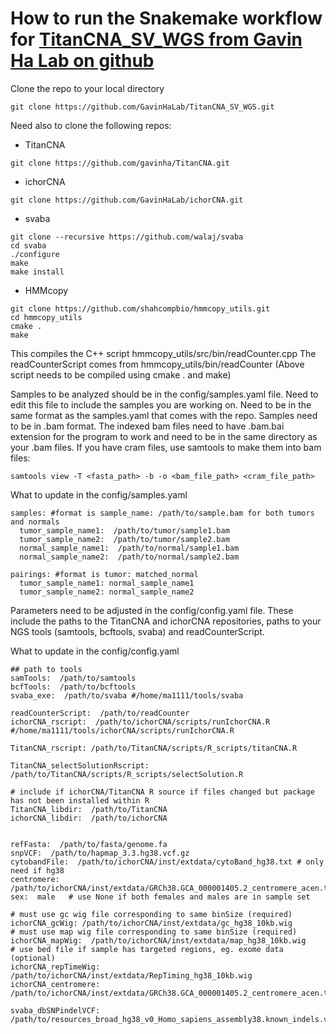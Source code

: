 # How to run the Snakemake workflow for [TitanCNA_SV_WGS from Gavin Ha Lab on github](https://github.com/GavinHaLab/TitanCNA_SV_WGS)

Clone the repo to your local directory
```
git clone https://github.com/GavinHaLab/TitanCNA_SV_WGS.git
```

Need also to clone the following repos:
+ TitanCNA
```
git clone https://github.com/gavinha/TitanCNA.git
```
+ ichorCNA
```
git clone https://github.com/GavinHaLab/ichorCNA.git
```
+ svaba
```
git clone --recursive https://github.com/walaj/svaba
cd svaba
./configure
make
make install
```
+ HMMcopy
```
git clone https://github.com/shahcompbio/hmmcopy_utils.git
cd hmmcopy_utils
cmake .
make
```
This compiles the C++ script hmmcopy_utils/src/bin/readCounter.cpp
The readCounterScript comes from hmmcopy_utils/bin/readCounter (Above script needs to be compiled using cmake . and make)

Samples to be analyzed should be in the config/samples.yaml file. Need to edit this file to include the samples you are working on. Need to be in the same format as the samples.yaml that comes with the repo. Samples need to be in .bam format.
The indexed bam files need to have .bam.bai extension for the program to work and need to be in the same directory as your .bam files.
If you have cram files, use samtools to make them into bam files:
```
samtools view -T <fasta_path> -b -o <bam_file_path> <cram_file_path>
```

What to update in the config/samples.yaml
```
samples: #format is sample_name: /path/to/sample.bam for both tumors and normals
  tumor_sample_name1:  /path/to/tumor/sample1.bam
  tumor_sample_name2:  /path/to/tumor/sample2.bam
  normal_sample_name1:  /path/to/normal/sample1.bam
  normal_sample_name2:  /path/to/normal/sample2.bam

pairings: #format is tumor: matched_normal
  tumor_sample_name1: normal_sample_name1
  tumor_sample_name2: normal_sample_name2
```

Parameters need to be adjusted in the config/config.yaml file. These include the paths to the TitanCNA and ichorCNA repositories, paths to your NGS tools (samtools, bcftools, svaba) and readCounterScript.

What to update in the config/config.yaml
```
## path to tools
samTools:  /path/to/samtools
bcfTools:  /path/to/bcftools
svaba_exe:  /path/to/svaba #/home/ma1111/tools/svaba

readCounterScript:  /path/to/readCounter
ichorCNA_rscript:  /path/to/ichorCNA/scripts/runIchorCNA.R #/home/ma1111/tools/ichorCNA/scripts/runIchorCNA.R

TitanCNA_rscript: /path/to/TitanCNA/scripts/R_scripts/titanCNA.R

TitanCNA_selectSolutionRscript: /path/to/TitanCNA/scripts/R_scripts/selectSolution.R

# include if ichorCNA/TitanCNA R source if files changed but package has not been installed within R
TitanCNA_libdir:  /path/to/TitanCNA
ichorCNA_libdir:  /path/to/ichorCNA 


refFasta:  /path/to/fasta/genome.fa
snpVCF:  /path/to/hapmap_3.3.hg38.vcf.gz
cytobandFile:  /path/to/ichorCNA/inst/extdata/cytoBand_hg38.txt # only need if hg38
centromere:  /path/to/ichorCNA/inst/extdata/GRCh38.GCA_000001405.2_centromere_acen.txt
sex:  male   # use None if both females and males are in sample set

# must use gc wig file corresponding to same binSize (required)
ichorCNA_gcWig: /path/to/ichorCNA/inst/extdata/gc_hg38_10kb.wig
# must use map wig file corresponding to same binSize (required)
ichorCNA_mapWig:  /path/to/ichorCNA/inst/extdata/map_hg38_10kb.wig
# use bed file if sample has targeted regions, eg. exome data (optional)
ichorCNA_repTimeWig: /path/to/ichorCNA/inst/extdata/RepTiming_hg38_10kb.wig
ichorCNA_centromere:  /path/to/ichorCNA/inst/extdata/GRCh38.GCA_000001405.2_centromere_acen.txt

svaba_dbSNPindelVCF:  /path/to/resources_broad_hg38_v0_Homo_sapiens_assembly38.known_indels.vcf.gz
```

